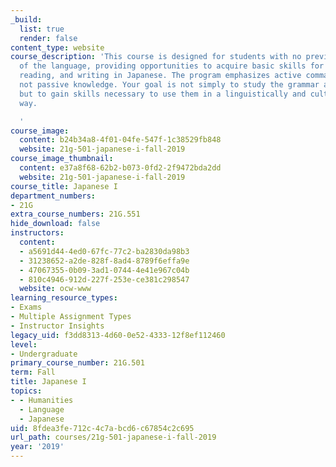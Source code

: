 ```yaml
---
_build:
  list: true
  render: false
content_type: website
course_description: 'This course is designed for students with no previous knowledge
  of the language, providing opportunities to acquire basic skills for conversation,
  reading, and writing in Japanese. The program emphasizes active command of Japanese,
  not passive knowledge. Your goal is not simply to study the grammar and vocabulary,
  but to gain skills necessary to use them in a linguistically and culturally appropriate
  way.

  '
course_image:
  content: b24b34a8-4f01-04fe-547f-1c38529fb848
  website: 21g-501-japanese-i-fall-2019
course_image_thumbnail:
  content: e37a8f68-62b2-b073-0fd2-2f9472bda2dd
  website: 21g-501-japanese-i-fall-2019
course_title: Japanese I
department_numbers:
- 21G
extra_course_numbers: 21G.551
hide_download: false
instructors:
  content:
  - a5691d44-4ed0-67fc-77c2-ba2830da98b3
  - 31238652-a2de-828f-8ad4-8789f6effa9e
  - 47067355-0b09-3ad1-0744-4e41e967c04b
  - 810c4946-912d-227f-253e-ce381c298547
  website: ocw-www
learning_resource_types:
- Exams
- Multiple Assignment Types
- Instructor Insights
legacy_uid: f3dd8313-4d60-0e52-4333-12f8ef112460
level:
- Undergraduate
primary_course_number: 21G.501
term: Fall
title: Japanese I
topics:
- - Humanities
  - Language
  - Japanese
uid: 8fdea3fe-712c-4c7a-bcd6-c67854c2c695
url_path: courses/21g-501-japanese-i-fall-2019
year: '2019'
---
```

